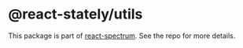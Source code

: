 # @react-stately/utils

This package is part of [react-spectrum](https://github.com/watheia/spectrum). See the repo for more details.
